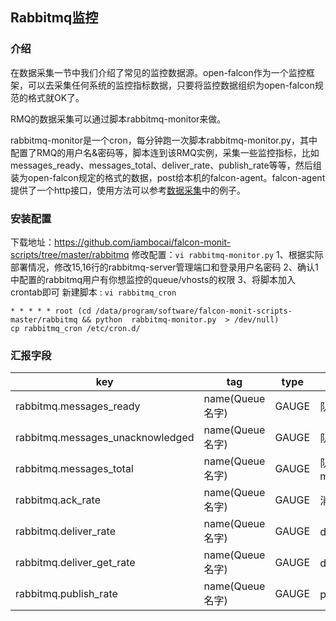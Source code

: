 ## Rabbitmq监控
### 介绍

在数据采集一节中我们介绍了常见的监控数据源。open-falcon作为一个监控框架，可以去采集任何系统的监控指标数据，只要将监控数据组织为open-falcon规范的格式就OK了。

RMQ的数据采集可以通过脚本rabbitmq-monitor来做。

   rabbitmq-monitor是一个cron，每分钟跑一次脚本rabbitmq-monitor.py，其中配置了RMQ的用户名&密码等，脚本连到该RMQ实例，采集一些监控指标，比如messages_ready、messages_total、deliver_rate、publish_rate等等，然后组装为open-falcon规定的格式的数据，post给本机的falcon-agent。falcon-agent提供了一个http接口，使用方法可以参考[数据采集](http://book.open-falcon.org/zh_0_2/philosophy/data-collect.html)中的例子。

### 安装配置

下载地址：https://github.com/iambocai/falcon-monit-scripts/tree/master/rabbitmq
修改配置：`vi rabbitmq-monitor.py`
 1、根据实际部署情况，修改15,16行的rabbitmq-server管理端口和登录用户名密码
 2、确认1中配置的rabbitmq用户有你想监控的queue/vhosts的权限
3、将脚本加入crontab即可
新建脚本 : `vi rabbitmq_cron`
```
* * * * * root (cd /data/program/software/falcon-monit-scripts-master/rabbitmq && python  rabbitmq-monitor.py  > /dev/null)
cp rabbitmq_cron /etc/cron.d/
```
###  汇报字段

| **key**                          | **tag**         | **type** | **note**                                                     |
| -------------------------------- | --------------- | -------- | ------------------------------------------------------------ |
| rabbitmq.messages_ready          | name(Queue名字) | GAUGE    | 队列中处于等待被消费状态消息数                               |
| rabbitmq.messages_unacknowledged | name(Queue名字) | GAUGE    | 队列中处于消费中状态的消息数                                 |
| rabbitmq.messages_total          | name(Queue名字) | GAUGE    | 队列中所有未完成消费的消息数，等于messages_ready+messages_unacknowledged |
| rabbitmq.ack_rate                | name(Queue名字) | GAUGE    | 消费者ack的速率                                              |
| rabbitmq.deliver_rate            | name(Queue名字) | GAUGE    | deliver的速率                                                |
| rabbitmq.deliver_get_rate        | name(Queue名字) | GAUGE    | deliver_get的速率                                            |
| rabbitmq.publish_rate            | name(Queue名字) | GAUGE    | publish的速率                                                |

 

 


